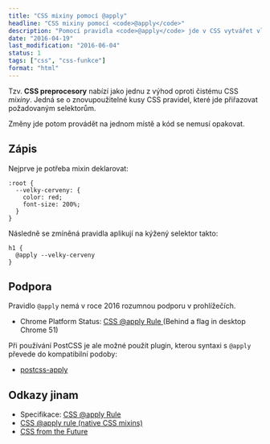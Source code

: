 ```yaml
---
title: "CSS mixiny pomocí @apply"
headline: "CSS mixiny pomocí <code>@apply</code>"
description: "Pomocí pravidla <code>@apply</code> jde v CSS vytvářet vlastní mixiny."
date: "2016-04-19"
last_modification: "2016-06-04"
status: 1
tags: ["css", "css-funkce"]
format: "html"
---
```


<p>Tzv. <b>CSS preprocesory</b> nabízí jako jednu z výhod oproti čistému CSS <i>mixiny</i>. Jedná se o znovupoužitelné kusy CSS pravidel, které jde přiřazovat požadovaným selektorům.</p>

<p>Změny jde potom provádět na jednom místě a kód se nemusí opakovat.</p>





<h2 id="zapis">Zápis</h2>

<p>Nejprve je potřeba mixin deklarovat:</p>

<pre><code>:root {
  --velky-cerveny: {
    color: red;
    font-size: 200%;
  }
}</code></pre>













<p>Následně se zmíněná pravidla aplikují na kýžený selektor takto:</p>

<pre><code>h1 {
  @apply --velky-cerveny
}</code></pre>










<h2 id="podpora">Podpora</h2>

<p>Pravidlo <code>@apply</code> nemá v roce 2016 rozumnou podporu v prohlížečích.</p>

<div class="external-content">
  <ul>
    <li>Chrome Platform Status: <a href="https://www.chromestatus.com/feature/5753701012602880">CSS @apply Rule
</a> (Behind a flag in desktop Chrome 51)</li>
  </ul>
</div>

<p>Při používání PostCSS je ale možné použít plugin, kterou syntaxi s <code>@apply</code> převede do kompatibilní podoby:</p>

<div class="external-content">
  <ul>
    <li><a href="https://github.com/pascalduez/postcss-apply">postcss-apply</a></li>
  </ul>
</div>



<h2 id="odkazy">Odkazy jinam</h2>

<ul>
  <li>Specifikace: <a href="http://tabatkins.github.io/specs/css-apply-rule/">CSS @apply Rule</a></li>
  
  <li><a href="https://blog.gospodarets.com/css_apply_rule">CSS @apply rule (native CSS mixins) </a></li>
  
  <li><a href="http://zeke.sikelianos.com/css-from-the-future/">CSS from the Future</a></li>
</ul>
